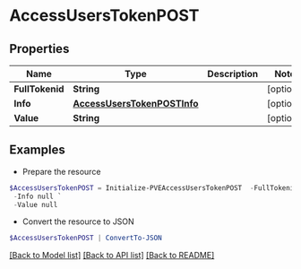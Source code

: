 # AccessUsersTokenPOST
## Properties

Name | Type | Description | Notes
------------ | ------------- | ------------- | -------------
**FullTokenid** | **String** |  | [optional] 
**Info** | [**AccessUsersTokenPOSTInfo**](AccessUsersTokenPOSTInfo.md) |  | [optional] 
**Value** | **String** |  | [optional] 

## Examples

- Prepare the resource
```powershell
$AccessUsersTokenPOST = Initialize-PVEAccessUsersTokenPOST  -FullTokenid null `
 -Info null `
 -Value null
```

- Convert the resource to JSON
```powershell
$AccessUsersTokenPOST | ConvertTo-JSON
```

[[Back to Model list]](../README.md#documentation-for-models) [[Back to API list]](../README.md#documentation-for-api-endpoints) [[Back to README]](../README.md)

